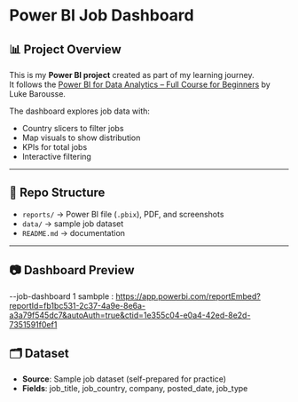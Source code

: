 # Power BI Job Dashboard

## 📊 Project Overview
This is my **Power BI project** created as part of my learning journey.  
It follows the [Power BI for Data Analytics – Full Course for Beginners](https://www.youtube.com/watch?v=FwjaHCVNBWA) by Luke Barousse.  

The dashboard explores job data with:
- Country slicers to filter jobs
- Map visuals to show distribution
- KPIs for total jobs
- Interactive filtering

---

## 📂 Repo Structure
- `reports/` → Power BI file (`.pbix`), PDF, and screenshots  
- `data/` → sample job dataset  
- `README.md` → documentation  

---

## 📷 Dashboard Preview
--job-dashboard 1 sambple : https://app.powerbi.com/reportEmbed?reportId=fb1bc531-2c37-4a9e-8e6a-a3a79f545dc7&autoAuth=true&ctid=1e355c04-e0a4-42ed-8e2d-7351591f0ef1

## 🗂️ Dataset
- **Source**: Sample job dataset (self-prepared for practice)  
- **Fields**: job_title, job_country, company, posted_date, job_type  
